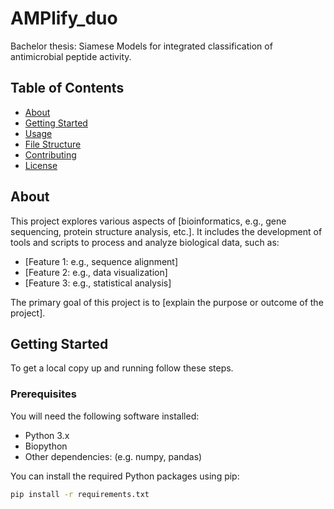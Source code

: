 # AMPlify_duo

Bachelor thesis: Siamese Models for integrated classification of antimicrobial peptide activity.

## Table of Contents
- [About](#about)
- [Getting Started](#getting-started)
- [Usage](#usage)
- [File Structure](#file-structure)
- [Contributing](#contributing)
- [License](#license)

## About
This project explores various aspects of [bioinformatics, e.g., gene sequencing, protein structure analysis, etc.]. It includes the development of tools and scripts to process and analyze biological data, such as:

- [Feature 1: e.g., sequence alignment]
- [Feature 2: e.g., data visualization]
- [Feature 3: e.g., statistical analysis]

The primary goal of this project is to [explain the purpose or outcome of the project].

## Getting Started

To get a local copy up and running follow these steps.

### Prerequisites
You will need the following software installed:

- Python 3.x
- Biopython
- Other dependencies: (e.g. numpy, pandas)

You can install the required Python packages using pip:

```bash
pip install -r requirements.txt
